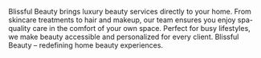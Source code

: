 Blissful Beauty brings luxury beauty services directly to your home. From skincare treatments to hair and makeup, our team ensures you enjoy spa-quality care in the comfort of your own space. Perfect for busy lifestyles, we make beauty accessible and personalized for every client. Blissful Beauty – redefining home beauty experiences.

